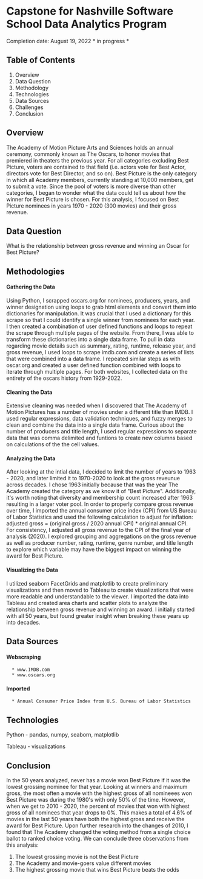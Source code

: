 # Capstone for Nashville Software School Data Analytics Program

Completion date: August 19, 2022      * in progress *

## Table of Contents
1. Overview
2. Data Question
3. Methodology
4. Technologies
5. Data Sources
6. Challenges
7. Conclusion


## Overview
  The Academy of Motion Picture Arts and Sciences holds an annual ceremony, commonly known as The Oscars, to honor movies that premiered in theaters the previous year. For all categories excluding Best Picture, voters are contained to that field (i.e. actors vote for Best Actor, directors vote for Best Director, and so on). Best Picture is the only category in which all Academy members, currently standing at 10,000 members, get to submit a vote. Since the pool of voters is more diverse than other categories, I began to wonder what the data could tell us about how the winner for Best Picture is chosen. For this analysis, I focused on Best Picture nominees in years 1970 - 2020 (300 movies) and their gross revenue.

## Data Question
  What is the relationship between gross revenue and winning an Oscar for Best Picture?

## Methodologies
  #### Gathering the Data
  Using Python, I scrapped oscars.org for nominees, producers, years, and winner designation using loops to grab html elements and convert them into dictionaries for manipulation. It was crucial that I used a dictionary for this scrape so that I could identify a single winner from nominees for each year. I then created a combination of user defined functions and loops to repeat the scrape through multiple pages of the website. From there, I was able to transform these dictionaries into a single data frame. 
  To pull in data regarding movie details such as summary, rating, runtime, release year, and gross revenue, I used loops to scrape imdb.com and create a series of lists that were combined into a data frame. I repeated similar steps as with oscar.org and created a user defined function combined with loops to iterate through multiple pages.
  For both websites, I collected data on the entirety of the oscars history from 1929-2022.
  
  #### Cleaning the Data
  Extensive cleaning was needed when I discovered that The Academy of Motion Pictures has a number of movies under a different title than IMDB. I used regular expressions, data validation techniques, and fuzzy merges to clean and combine the data into a single data frame. Curious about the number of producers and title length, I used regular expressions to separate data that was comma delimited and funtions to create new columns based on calculations of the the cell values.

  #### Analyzing the Data
   After looking at the intial data, I decided to limit the number of years to 1963 - 2020, and later limited it to 1970-2020 to look at the gross reveunue across decades. I chose 1963 initially because that was the year The Academy created the category as we know it of "Best Picture". Additionally, it's worth noting that diversity and membership count increased after 1963 resulting in a larger voter pool. 
    In order to properly compare gross revenue over time, I imported the annual consumer price index (CPI) from US Bureau of Labor Statistics and used the following calculation to adjust for inflation: adjusted gross = (original gross / 2020 annual CPI) * original annual CPI. For consistency, I adjusted all gross revenue to the CPI of the final year of analysis (2020). 
    I explored grouping and aggregations on the gross revenue as well as producer number, rating, runtime, genre number, and title length to explore which variable may have the biggest impact on winning the award for Best Picture.

  #### Visualizing the Data
   I utilized seaborn FacetGrids and matplotlib to create preliminary visualizations and then moved to Tableau to create visualizations that were more readable and understandable to the viewer. I imported the data into Tableau and created area charts and scatter plots to analyze the relationship between gross revenue and winning an award. I initially started with all 50 years, but found greater insight when breaking these years up into decades. 

## Data Sources
  #### Webscraping
      * www.IMDB.com
      * www.oscars.org
  
  #### Imported
      * Annual Consumer Price Index from U.S. Bureau of Labor Statistics

## Technologies
Python - pandas, numpy, seaborn, matplotlib

Tableau - visualizations

## Conclusion
  In the 50 years analyzed, never has a movie won Best Picture if it was the lowest grossing nominee for that year. Looking at winners and maximum gross, the most often a movie with the highest gross of all nomineees won Best Picture was during the 1980's with only 50% of the time. However, when we get to 2010 - 2020, the percent of movies that won with highest gross of all nominees that year drops to 0%. This makes a total of 4.6% of movies in the last 50 years have both the highest gross and receive the award for Best Picture. Upon further research into the changes of 2010, I found that The Academy changed the voting method from a single choice ballot to ranked choice voting. We can conclude three observations from this analysis: 
  1) The lowest grossing movie is not the Best Picture
  2) The Academy and movie-goers value different movies
  3) The highest grossing movie that wins Best Picture beats the odds
